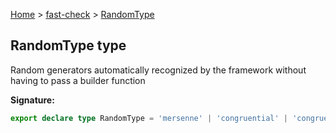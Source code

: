 [Home](/) &gt; [fast-check](../fast-check.md) &gt; [RandomType](RandomType.md)

## RandomType type

Random generators automatically recognized by the framework without having to pass a builder function

<b>Signature:</b>

```typescript
export declare type RandomType = 'mersenne' | 'congruential' | 'congruential32' | 'xorshift128plus' | 'xoroshiro128plus';
```
